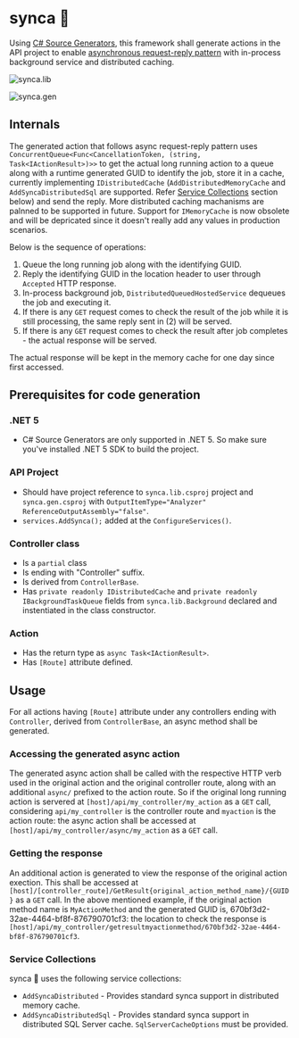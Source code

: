 # synca 🦁
Using [C# Source Generators](https://devblogs.microsoft.com/dotnet/introducing-c-source-generators/), this framework shall generate actions in the API project to enable [asynchronous request-reply pattern](https://docs.microsoft.com/en-us/azure/architecture/patterns/async-request-reply) with in-process background service and distributed caching. 

![synca.lib](https://github.com/IshamMohamed/synca/workflows/synca.lib/badge.svg)

![synca.gen](https://github.com/IshamMohamed/synca/workflows/synca.gen/badge.svg)

## Internals
The generated action that follows async request-reply pattern uses `ConcurrentQueue<Func<CancellationToken, (string, Task<IActionResult>)>>` to get the actual long running action to a queue along with a runtime generated GUID to identify the job, store it in a cache, currently implementing `IDistributedCache` (`AddDistributedMemoryCache` and `AddSyncaDistributedSql` are supported. Refer [Service Collections](https://github.com/IshamMohamed/synca/blob/master/README.md#service-collections) section below) and send the reply. More distributed caching machanisms are palnned to be supported in future. Support for `IMemoryCache` is now obsolete and will be depricated since it doesn't really add any values in production scenarios. 

Below is the sequence of operations:
1) Queue the long running job along with the identifying GUID.
2) Reply the identifying GUID in the location header to user through `Accepted` HTTP response.
3) In-process background job, `DistributedQueuedHostedService` dequeues the job and executing it.
4) If there is any `GET` request comes to check the result of the job while it is still processing, the same reply sent in (2) will be served.
5) If there is any `GET` request comes to check the result after job completes - the actual response will be served.

The actual response will be kept in the memory cache for one day since first accessed. 

## Prerequisites for code generation
### .NET 5
- C# Source Generators are only supported in .NET 5. So make sure you've installed .NET 5 SDK to build the project.
### API Project
- Should have project reference to `synca.lib.csproj` project and `synca.gen.csproj` with `OutputItemType="Analyzer" ReferenceOutputAssembly="false"`.
- `services.AddSynca();` added at the `ConfigureServices()`.
### Controller class
- Is a `partial` class
- Is ending with "Controller" suffix.
- Is derived from `ControllerBase`.
- Has `private readonly IDistributedCache` and `private readonly IBackgroundTaskQueue` fields from `synca.lib.Background` declared and instentiated in the class constructor.
### Action
- Has the return type as `async Task<IActionResult>`.
- Has `[Route]` attribute defined.

## Usage
For all actions having `[Route]` attribute under any controllers ending with `Controller`, derived from `ControllerBase`, an async method shall be generated. 
### Accessing the generated async action
The generated async action shall be called with the respective HTTP verb used in the original action and the original controller route, along with an additional `async/` prefixed to the action route. So if the original long running action is servered at `[host]/api/my_controller/my_action` as a `GET` call, considering `api/my_controller` is the controller route and `myaction` is the action route: the async action shall be accessed at `[host]/api/my_controller/async/my_action` as a `GET` call.
### Getting the response
An additional action is generated to view the response of the original action exection. This shall be accessed at `[host]/[controller_route]/GetResult{original_action_method_name}/{GUID}` as a `GET` call. In the above mentioned example, if the original action method name is `MyActionMethod` and the generated GUID is, 670bf3d2-32ae-4464-bf8f-876790701cf3: the location to check the response is `[host]/api/my_controller/getresultmyactionmethod/670bf3d2-32ae-4464-bf8f-876790701cf3`. 
### Service Collections
synca 🦁 uses the following service collections:
- `AddSyncaDistributed` - Provides standard synca support in distributed memory cache.
- `AddSyncaDistributedSql` - Provides standard synca support in distributed SQL Server cache. `SqlServerCacheOptions` must be provided.
